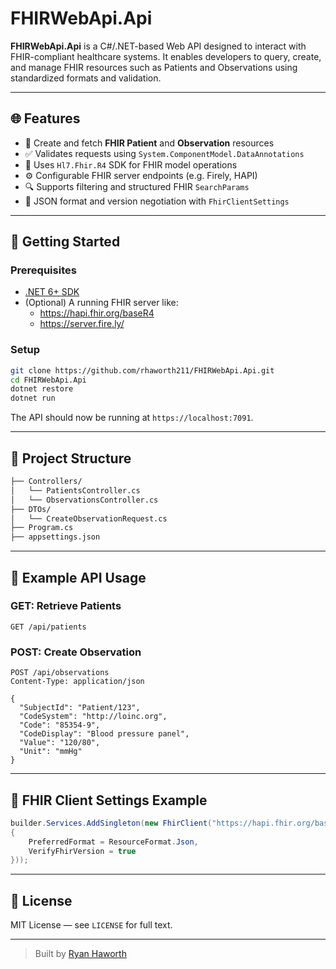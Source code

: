 # FHIRWebApi.Api

**FHIRWebApi.Api** is a C#/.NET-based Web API designed to interact with FHIR-compliant healthcare systems. It enables developers to query, create, and manage FHIR resources such as Patients and Observations using standardized formats and validation.

---

## 🌐 Features

- 🌱 Create and fetch **FHIR Patient** and **Observation** resources
- ✅ Validates requests using `System.ComponentModel.DataAnnotations`
- 🔧 Uses `Hl7.Fhir.R4` SDK for FHIR model operations
- ⚙️ Configurable FHIR server endpoints (e.g. Firely, HAPI)
- 🔍 Supports filtering and structured FHIR `SearchParams`
- 🔄 JSON format and version negotiation with `FhirClientSettings`

---

## 🚀 Getting Started

### Prerequisites

- [.NET 6+ SDK](https://dotnet.microsoft.com/download)
- (Optional) A running FHIR server like:
  - https://hapi.fhir.org/baseR4
  - https://server.fire.ly/

### Setup

```bash
git clone https://github.com/rhaworth211/FHIRWebApi.Api.git
cd FHIRWebApi.Api
dotnet restore
dotnet run
```

The API should now be running at `https://localhost:7091`.

---

## 📁 Project Structure

```bash
├── Controllers/
│   └── PatientsController.cs
│   └── ObservationsController.cs
├── DTOs/
│   └── CreateObservationRequest.cs
├── Program.cs
├── appsettings.json
```

---

## 🔌 Example API Usage

### GET: Retrieve Patients
```http
GET /api/patients
```

### POST: Create Observation
```http
POST /api/observations
Content-Type: application/json

{
  "SubjectId": "Patient/123",
  "CodeSystem": "http://loinc.org",
  "Code": "85354-9",
  "CodeDisplay": "Blood pressure panel",
  "Value": "120/80",
  "Unit": "mmHg"
}
```

---

## 🏥 FHIR Client Settings Example

```csharp
builder.Services.AddSingleton(new FhirClient("https://hapi.fhir.org/baseR4", new FhirClientSettings
{
    PreferredFormat = ResourceFormat.Json,
    VerifyFhirVersion = true
}));
```

---

## 📄 License

MIT License — see `LICENSE` for full text.

---

> Built by [Ryan Haworth](mailto:r.haworth@outlook.com)
